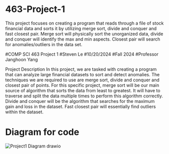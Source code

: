 # 463-Project-1
This project focuses on creating a program that reads through a file of stock financial data and sorts it by utilizing merge sort, divide and conquer and fast closest pair. Merge sort will physically sort the unorganized data, divide and conquer will identify the max and min aspects. Closest pair will search for anomalies/outliers in the data set. 


#COMP SCI 463 Project 1
#Steven Le
#10/20/2024
#Fall 2024
#Professor Janghoon Yang

Project Description
	In this project, we are tasked with creating a program that can analyze large financial datasets to sort and detect anomalies. The techniques we are required to use are merge sort, divide and conquer and closest pair of points. For this specific project, merge sort will be our main source of algorithm that sorts the data from least to greatest. It will have to traverse and split the data multiple times to perform this algorithm correctly. Divide and conquer will be the algorithm that searches for the maximum gain and loss in the dataset. Fast closest pair will essentially find outliers within the dataset. 



# Diagram for code
![Project1 Diagram drawio](https://github.com/user-attachments/assets/4ff68e25-95b0-44a2-ad90-67ce9aef6ce0)
